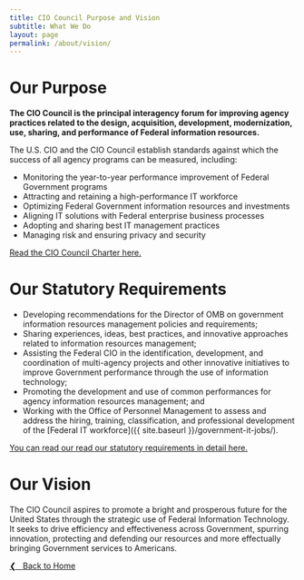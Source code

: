 ```yaml
---
title: CIO Council Purpose and Vision
subtitle: What We Do
layout: page
permalink: /about/vision/
---
```


# Our Purpose

**The CIO Council is the principal interagency forum for improving agency practices related to the design, acquisition, development, modernization, use, sharing, and performance of Federal information resources.**<br>

The U.S. CIO and the CIO Council establish standards against which the success of all agency programs can be measured, including:

* Monitoring the year-to-year performance improvement of Federal Government programs
* Attracting and retaining a high-performance IT workforce
* Optimizing Federal Government information resources and investments
* Aligning IT solutions with Federal enterprise business processes
* Adopting and sharing best IT management practices
* Managing risk and ensuring privacy and security

[Read the CIO Council Charter here.](https://s3.amazonaws.com/sitesusa/wp-content/uploads/sites/1151/2016/10/CIOCCharterNov2012Approved.pdf)

# Our Statutory Requirements
* Developing recommendations for the Director of OMB on government information resources management policies and requirements;
* Sharing experiences, ideas, best practices, and innovative approaches related to information resources management;
* Assisting the Federal CIO in the identification, development, and coordination of multi-agency projects and other innovative initiatives to improve Government performance through the use of information technology;
* Promoting the development and use of common performances for agency information resources management; and
* Working with the Office of Personnel Management to assess and address the hiring, training, classification, and professional development of the [Federal IT workforce]({{ site.baseurl }}/government-it-jobs/).

[You can read our read our statutory requirements in detail here.](https://www.govinfo.gov/content/pkg/PLAW-107publ347/pdf/PLAW-107publ347.pdf)

# Our Vision
The CIO Council aspires to promote a bright and prosperous future for the United States through the strategic use of Federal Information Technology. It seeks to drive efficiency and effectiveness across Government, spurring innovation, protecting and defending our resources and more effectually bringing Government services to Americans.

<a href="{{site.baseurl}}">&#10094; &nbsp; Back to Home</a><br>
